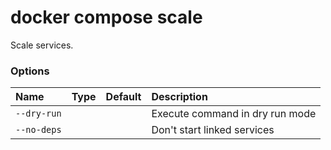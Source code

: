 # docker compose scale

<!---MARKER_GEN_START-->
Scale services. 

### Options

| Name        | Type | Default | Description                     |
|:------------|:-----|:--------|:--------------------------------|
| `--dry-run` |      |         | Execute command in dry run mode |
| `--no-deps` |      |         | Don't start linked services    |


<!---MARKER_GEN_END-->

